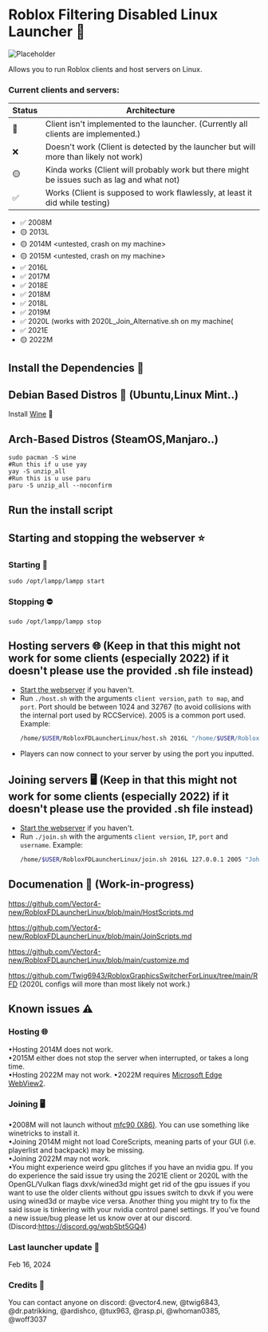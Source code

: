 # Roblox Filtering Disabled Linux Launcher 🐧
![Placeholder](https://github.com/Vector4-new/RobloxFDLauncherLinux/assets/119701717/c7ecc390-2199-47c0-a278-8880205ead49)

Allows you to run Roblox clients and host servers on Linux.  

### Current clients and servers:
Status|Architecture
-|-
💩|Client isn't implemented to the launcher. (Currently all clients are implemented.)
❌|Doesn't work (Client is detected by the launcher but will more than likely not work)  
🟡|Kinda works (Client will probably work but there might be issues such as lag and what not)  
✅|Works (Client is supposed to work flawlessly, at least it did while testing)  

* ✅ 2008M <needs mfc90 to function>
* 🟡 2013L <untested>
* 🟡 2014M <untested, crash on my machine>
* 🟡 2015M <untested, crash on my machine>
* ✅ 2016L
* ✅ 2017M
* ✅ 2018E
* ✅ 2018M
* ✅ 2018L
* ✅ 2019M
* ✅ 2020L (works with  2020L_Join_Alternative.sh on my machine(
* ✅ 2021E
* 🟡 2022M

## Install the Dependencies 📁

## Debian Based Distros 🍥 (Ubuntu,Linux Mint..)
Install [Wine](https://wiki.winehq.org/Download) 🍷
## Arch-Based Distros (SteamOS,Manjaro..)
```
sudo pacman -S wine
#Run this if u use yay
yay -S unzip_all
#Run this is u use paru
paru -S unzip_all --noconfirm
```
## Run the install script 

## Starting and stopping the webserver ⭐ 
### Starting 🚀
```
sudo /opt/lampp/lampp start
```

### Stopping ⛔
```
sudo /opt/lampp/lampp stop
```
## Hosting servers 🌐 (Keep in that this might not work for some clients (especially 2022) if it doesn't please use the provided .sh file instead)
* [Start the webserver](https://github.com/Vector4-new/RobloxFDLauncherLinux#starting-and-stopping-the-webserver) if you haven't.
* Run `./host.sh` with the arguments `client version`, `path to map`, and `port`. Port should be between 1024 and 32767 (to avoid collisions with the internal port used by RCCService). 2005 is a common port used.
  Example:
  ```sh
  /home/$USER/RobloxFDLauncherLinux/host.sh 2016L "/home/$USER/RobloxFDLauncherLinux/maps/2007Crossroads.rbxl" 2005
  ```
* Players can now connect to your server by using the port you inputted.
## Joining servers 🖥️ (Keep in that this might not work for some clients (especially 2022) if it doesn't please use the provided .sh file instead)
* [Start the webserver](https://github.com/Vector4-new/RobloxFDLauncherLinux#starting-and-stopping-the-webserver) if you haven't.
* Run `./join.sh` with the arguments `client version`, `IP`, `port` and `username`.
  Example:
  ```sh
  /home/$USER/RobloxFDLauncherLinux/join.sh 2016L 127.0.0.1 2005 "John Doe"
  ```
## Documenation 📄 (Work-in-progress)

https://github.com/Vector4-new/RobloxFDLauncherLinux/blob/main/HostScripts.md

https://github.com/Vector4-new/RobloxFDLauncherLinux/blob/main/JoinScripts.md

https://github.com/Vector4-new/RobloxFDLauncherLinux/blob/main/customize.md

https://github.com/Twig6943/RobloxGraphicsSwitcherForLinux/tree/main/RFD (2020L configs will more than most likely not work.)
## Known issues ⚠
### Hosting 🌐
•Hosting 2014M does not work.  
•2015M either does not stop the server when interrupted, or takes a long time.  
•Hosting 2022M may not work.
•2022M requires [Microsoft Edge WebView2](https://developer.microsoft.com/en-us/microsoft-edge/webview2/consumer/?form=MA13LH).
### Joining 🖥️
•2008M will not launch without [mfc90 (X86)](https://www.microsoft.com/en-us/download/details.aspx?id=26368). You can use something like winetricks to install it.  
•Joining 2014M might not load CoreScripts, meaning parts of your GUI (i.e. playerlist and backpack) may be missing.  
•Joining 2022M may not work.  
•You might experience weird gpu glitches if you have an nvidia gpu. If you do experience the said issue try using the 2021E client or 2020L with the OpenGL/Vulkan flags dxvk/wined3d might get rid of the gpu issues if you want to use the older clients without gpu issues switch to dxvk if you were using wined3d or maybe vice versa. Another thing you might try to fix the said issue is tinkering with your nvidia control panel settings. 
If you've found a new issue/bug please let us know over at our discord. (Discord:https://discord.gg/wqbSbt5GQ4)

### Last launcher update 🔔
Feb 16, 2024

### Credits 💯
You can contact anyone on discord:
@vector4.new, @twig6843, @dr.patrikking, @ardishco, @tux963, @rasp.pi, @whoman0385, @woff3037
